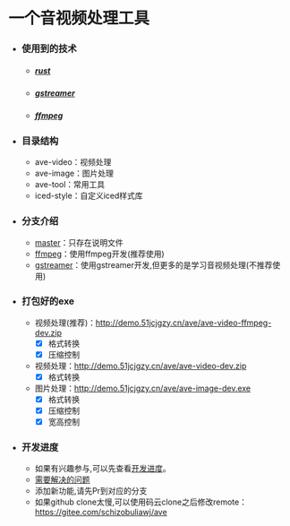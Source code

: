 # 一个音视频处理工具

- ### 使用到的技术
    - ##### [rust](https://www.rust-lang.org)
    - ##### [gstreamer](https://gstreamer.freedesktop.org)
    - ##### [ffmpeg](https://ffmpeg.org)

- ### 目录结构
    + ave-video：视频处理
    + ave-image：图片处理
    + ave-tool：常用工具
    + iced-style：自定义iced样式库

- ### 分支介绍
    + [master](https://github.com/schizobulia/ave)：只存在说明文件
    + [ffmpeg](https://github.com/schizobulia/ave/tree/ffmpeg)：使用ffmpeg开发(推荐使用)
    + [gstreamer](https://github.com/schizobulia/ave/tree/gstreamer)：使用gstreamer开发,但更多的是学习音视频处理(不推荐使用)

- ### 打包好的exe
    + 视频处理(推荐)：http://demo.51jcjgzy.cn/ave/ave-video-ffmpeg-dev.zip
        - [x] 格式转换
        - [x] 压缩控制

    + 视频处理：http://demo.51jcjgzy.cn/ave/ave-video-dev.zip
        - [x] 格式转换

    + 图片处理：http://demo.51jcjgzy.cn/ave/ave-image-dev.exe
        - [x] 格式转换
        - [x] 压缩控制
        - [x] 宽高控制

- ### 开发进度
    + 如果有兴趣参与,可以先查看[开发进度](https://github.com/schizobulia/ave/projects/1)。
    + [需要解决的问题](https://github.com/schizobulia/ave/projects/1#column-12468586)
    + 添加新功能,请先Pr到对应的分支
    + 如果github clone太慢,可以使用码云clone之后修改remote：https://gitee.com/schizobuliawj/ave
